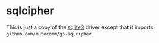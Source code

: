 # sqlcipher

This is just a copy of the [sqlite3](https://github.com/getsynq/migrate/blob/master/database/sqlite3) driver except that it imports `github.com/mutecomm/go-sqlcipher`.